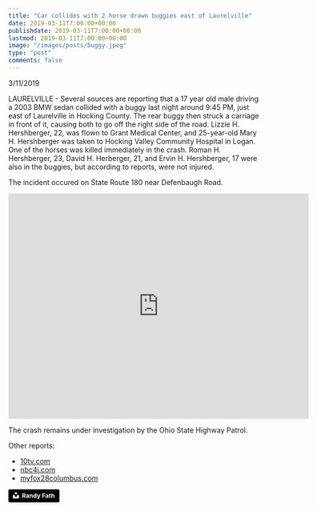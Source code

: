 ```yaml
---
title: "Car collides with 2 horse drawn buggies east of Laurelville"
date: 2019-03-11T7:00:00+00:00
publishdate: 2019-03-11T7:00:00+00:00
lastmod: 2019-03-11T7:00:00+00:00
image: "/images/posts/buggy.jpeg"
type: "post"
comments: false
---
```

3/11/2019

LAURELVILLE - Several sources are reporting that a 17 year old male driving a 2003 BMW sedan collided with a buggy last night around 9:45 PM, just east of Laurelville in Hocking County. The rear buggy then struck a carriage in front of it, causing both to go off the right side of the road. Lizzie H. Hershberger, 22, was flown to Grant Medical Center, and 25-year-old Mary H. Hershberger was taken to Hocking Valley Community Hospital in Logan. One of the horses was killed immediately in the crash. Roman H. Hershberger, 23, David H. Herberger, 21, and Ervin H. Hershberger, 17 were also in the buggies, but according to reports, were not injured.

The incident occured on State Route 180 near Defenbaugh Road.
<iframe src="https://www.google.com/maps/embed?pb=!1m14!1m8!1m3!1d788196.5813808513!2d-82.708156!3d39.494333000000005!3m2!1i1024!2i768!4f13.1!3m3!1m2!1s0x88479739ecc87297%3A0xf693d76206d2220b!2sDefenbaugh+Rd%2C+Perry+Township%2C+OH+43135!5e0!3m2!1sen!2sus!4v1552304313077" width="600" height="450" frameborder="0" style="border:0" allowfullscreen></iframe>

The crash remains under investigation by the Ohio State Highway Patrol.

Other reports:
* [10tv.com](https://www.10tv.com/article/oshp-2-people-injured-1-horse-dies-hocking-county-crash)
* [nbc4i.com](https://www.nbc4i.com/news/local-news/two-injured-horse-killed-when-car-crashes-into-carriages-in-hocking-county/1839643685)
* [myfox28columbus.com](https://myfox28columbus.com/news/local/2-people-hurt-horse-killed-after-collision-involving-horse-drawn-buggies)

<a style="background-color:black;color:white;text-decoration:none;padding:4px 6px;font-family:-apple-system, BlinkMacSystemFont, &quot;San Francisco&quot;, &quot;Helvetica Neue&quot;, Helvetica, Ubuntu, Roboto, Noto, &quot;Segoe UI&quot;, Arial, sans-serif;font-size:12px;font-weight:bold;line-height:1.2;display:inline-block;border-radius:3px" href="https://unsplash.com/@randyfath?utm_medium=referral&amp;utm_campaign=photographer-credit&amp;utm_content=creditBadge" target="_blank" rel="noopener noreferrer" title="Stock photo by Randy Fath"><span style="display:inline-block;padding:2px 3px"><svg xmlns="http://www.w3.org/2000/svg" style="height:12px;width:auto;position:relative;vertical-align:middle;top:-2px;fill:white" viewBox="0 0 32 32"><title>unsplash-logo</title><path d="M10 9V0h12v9H10zm12 5h10v18H0V14h10v9h12v-9z"></path></svg></span><span style="display:inline-block;padding:2px 3px">Randy Fath</span></a>